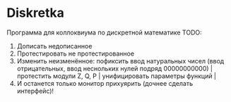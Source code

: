 # Diskretka
Программа для коллоквиума по дискретной математике
TODO:
1) Дописать недописанное
2) Протестировать не протестированное
3) Изменить неизменённое:
  пофиксить ввод натуральных чисел (ввод отрицательных, ввод неснольких нулей подряд 00000000000) |
  протестить модули Z, Q, P |
  унифицировать параметры функций |
4) И останется только монитор прихуярить (дочнее сделать интерфейс)!
